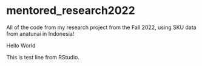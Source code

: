 # mentored_research2022
All of the code from my research project from the Fall 2022, using SKU data from anatunai in Indonesia!

Hello World

This is test line from RStudio.